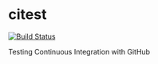 # citest

[![Build Status](https://travis-ci.org/ctornau/citest.svg?branch=master)](https://travis-ci.org/ctornau/citest)

Testing Continuous Integration with GitHub

